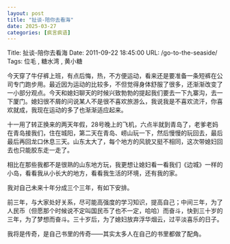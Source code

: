 ```yaml
---
layout: post
title: "扯谈-陪你去看海"
date: 2025-03-27
categories: [疯言疯语]
---
```


Title: 扯谈-陪你去看海
Date: 2011-09-22 18:45:00
URL: /go-to-the-seaside/
Tags: 位毛 , 糖水湾 , 黄小糖

今天穿了牛仔裤上班，有点后悔，热，不方便运动，看来还是要准备一条短裤在公司专门跑步用。最近因为运动的比较多，不但觉得身体舒服了很多，还渐渐改变了一小部分观点。今天和媳妇聊天的时候兴致勃勃的提起我们要去一下九寨沟，去一下厦门。媳妇很不屑的问说某人不是很不喜欢旅游么，我说我是不喜欢流汗，你喜欢就成，我现在运动的多了也渐渐适应起来。

十一用了转正换来的两天年假，28号晚上的飞机，六点半就到青岛了，老爹老妈在青岛接我们，住在城阳，第二天在青岛、崂山玩一下，然后慢慢的玩回去，最后最后再回龙口休息三天。山东太大了，每个地方的风貌又挺不相同，这次带媳妇回去也只能胶东走一走了。

相比在那些我都不是很熟的山东地方玩，我更想让媳妇看一看我们《边城》一样的小岛，看看我从小长大的地方，看看我生活的环境，还有我的家。

我对自己未来十年分成三个三年，有如下安排。

前三年，与大家处好关系，尽可能高强度的学习知识，提高自己；中间三年，为了人民币（但愿那个时候说不定叫国民币了也不一定，哈哈）而奋斗，快到三十岁的三年，为了梦想而奋斗。三十岁后，为了媳妇放弃浮华烟云，过平淡喜乐的日子。

我将是传奇，是自己书里的传奇——其实太多人在自己的书里都做了配角。